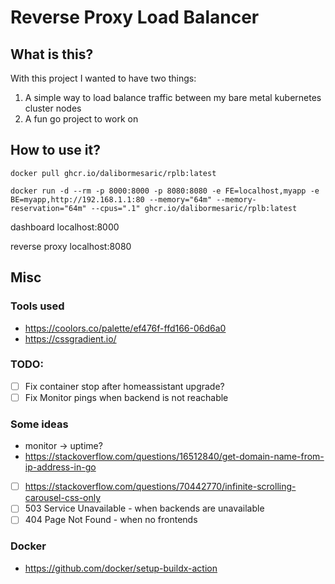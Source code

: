 # Reverse Proxy Load Balancer

## What is this?

With this project I wanted to have two things:

1. A simple way to load balance traffic between my bare metal kubernetes cluster nodes
1. A fun go project to work on

## How to use it?

```
docker pull ghcr.io/dalibormesaric/rplb:latest

docker run -d --rm -p 8000:8000 -p 8080:8080 -e FE=localhost,myapp -e BE=myapp,http://192.168.1.1:80 --memory="64m" --memory-reservation="64m" --cpus=".1" ghcr.io/dalibormesaric/rplb:latest
```

dashboard
localhost:8000

reverse proxy
localhost:8080

## Misc

### Tools used

- https://coolors.co/palette/ef476f-ffd166-06d6a0
- https://cssgradient.io/

### TODO:

- [ ] Fix container stop after homeassistant upgrade?
- [ ] Fix Monitor pings when backend is not reachable

### Some ideas

- monitor -> uptime?
- https://stackoverflow.com/questions/16512840/get-domain-name-from-ip-address-in-go
- [ ] https://stackoverflow.com/questions/70442770/infinite-scrolling-carousel-css-only
- [ ] 503 Service Unavailable - when backends are unavailable
- [ ] 404 Page Not Found - when no frontends

### Docker
- https://github.com/docker/setup-buildx-action
